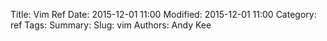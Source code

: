 Title: Vim Ref 
Date: 2015-12-01 11:00
Modified: 2015-12-01 11:00
Category: ref
Tags:
Summary:
Slug: vim 
Authors: Andy Kee


